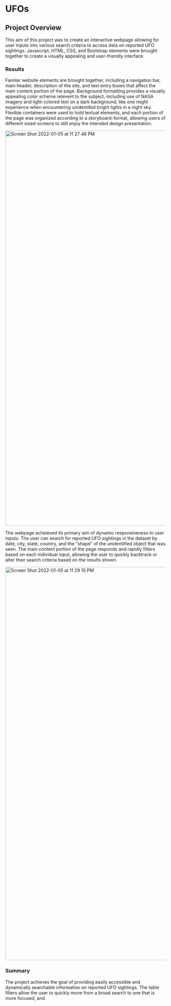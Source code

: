 # UFOs

## Project Overview
This aim of this project was to create an interactive webpage allowing for user inputs into various search criteria to access data on reported UFO sightings. Javascript, HTML, CSS, and Bootstrap elements were brought together to create a visually appealing and user-friendly interface.

### Results
Familar website elements are brought together, including a navigation bar, main header, description of the site, and text entry boxes that affect the main content portion of the page. Background formatting provides a visually appealing color scheme relevent to the subject, including use of NASA imagery and light-colored text on a dark background, like one might experience when encountering unidentifed bright lights in a night sky. Flexible containers were used to hold textual elements, and each portion of the page was organized according to a storyboard-format, allowing users of different sized-screens to still enjoy the intended design presentation.

<img width="1243" alt="Screen Shot 2022-01-05 at 11 27 46 PM" src="https://user-images.githubusercontent.com/91562577/148328307-36e891ab-6824-4a4b-9029-d30e98823cd0.png">

The webpage acheieved its primary aim of dynamic responsiveness to user inputs. The user can search for reported UFO sightings in the dataset by date, city, state, country, and the "shape" of the unidentified object that was seen. The main content portion of the page responds and rapidly filters based on each individual input, allowing the user to quickly backtrack or alter their search criteria based on the results shown.


<img width="1237" alt="Screen Shot 2022-01-05 at 11 29 15 PM" src="https://user-images.githubusercontent.com/91562577/148328346-646aed83-3744-4156-9617-0af342bf9760.png">


### Summary
The project achieves the goal of providing easily accessible and dynamically searchable information on reported UFO sightings. The table filters allow the user to quickly move from a broad search to one that is more focused, and 
